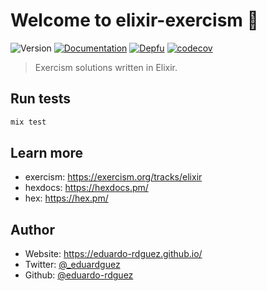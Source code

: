 # Welcome to elixir-exercism 🚀

![Version](https://img.shields.io/badge/version-0.1.0-blue.svg?cacheSeconds=2592000)
[![Documentation](https://img.shields.io/badge/documentation-yes-brightgreen.svg)](https://github.com/eduardo-rdguez/exercism-elixir/blob/main/README.md)
[![Depfu](https://badges.depfu.com/badges/b1ede4e070750ef1c3c43b1a3381df97/overview.svg)](https://depfu.com/github/eduardo-rdguez/elixir-exercism?project_id=35133)
[![codecov](https://codecov.io/gh/eduardo-rdguez/elixir-exercism/branch/main/graph/badge.svg?token=1XE0U7QDYD)](https://codecov.io/gh/eduardo-rdguez/elixir-exercism)

> Exercism solutions written in Elixir.

## Run tests

```sh
mix test
```

## Learn more

* exercism: <https://exercism.org/tracks/elixir>
* hexdocs: <https://hexdocs.pm/>
* hex: <https://hex.pm/>

## Author

* Website: <https://eduardo-rdguez.github.io/>
* Twitter: [@\_eduardguez](https://twitter.com/\_eduardguez)
* Github: [@eduardo-rdguez](https://github.com/eduardo-rdguez)
